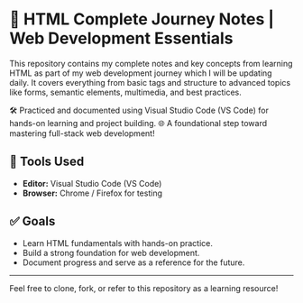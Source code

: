 # 📘 HTML Complete Journey Notes | Web Development Essentials
This repository contains my complete notes and key concepts from learning HTML as part of my web development journey which I will be updating daily. It covers everything from basic tags and structure to advanced topics like forms, semantic elements, multimedia, and best practices.

🛠️ Practiced and documented using Visual Studio Code (VS Code) for hands-on learning and project building.
🌐 A foundational step toward mastering full-stack web development!

## 🔧 Tools Used
- **Editor:** Visual Studio Code (VS Code)
- **Browser:** Chrome / Firefox for testing

## ✅ Goals
- Learn HTML fundamentals with hands-on practice.
- Build a strong foundation for web development.
- Document progress and serve as a reference for the future.

---

Feel free to clone, fork, or refer to this repository as a learning resource!
